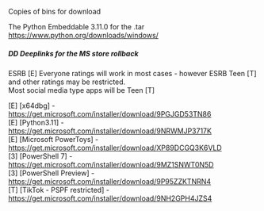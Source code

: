 
Copies of bins for download 

The Python Embeddable 3.11.0 for the .tar
https://www.python.org/downloads/windows/


##### DD Deeplinks for the MS store rollback
ESRB [E] Everyone ratings will work in most cases - however ESRB Teen [T] and other ratings may be restricted.  
Most social media type apps will be Teen [T]  

[E] [x64dbg] - https://get.microsoft.com/installer/download/9PGJGD53TN86  
[E] [Python3.11] - https://get.microsoft.com/installer/download/9NRWMJP3717K  
[E] [Microsoft PowerToys] - https://get.microsoft.com/installer/download/XP89DCGQ3K6VLD  
[3] [PowerShell 7] - https://get.microsoft.com/installer/download/9MZ1SNWT0N5D  
[3] [PowerShell Preview] - https://get.microsoft.com/installer/download/9P95ZZKTNRN4  
[T] [TikTok - PSPF restricted] - https://get.microsoft.com/installer/download/9NH2GPH4JZS4  

